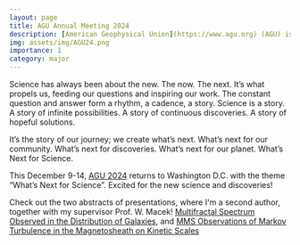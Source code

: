 ```yaml
---
layout: page
title: AGU Annual Meeting 2024
description: [American Geophysical Union](https://www.agu.org) (AGU) is a global community supporting more than half a million advocates and professionals in the Earth and space sciences.
img: assets/img/AGU24.png
importance: 1
category: major
---
```


Science has always been about the new. The now. The next. It’s what propels us, feeding our questions and inspiring our work. The constant question and answer form a rhythm, a cadence, a story. Science is a story. A story of infinite possibilities. A story of continuous discoveries. A story of hopeful solutions.

It’s the story of our journey; we create what’s next. What’s next for our community. What’s next for discoveries. What’s next for our planet. What’s Next for Science.

This December 9-14, [AGU 2024](https://www.agu.org/annual-meeting) returns to Washington D.C. with the theme “What’s Next for Science”. Excited for the new science and discoveries!


Check out the two abstracts of presentations, where I'm a second author, together with my supervisor Prof. W. Macek! [Multifractal Spectrum Observed in the Distribution of Galaxies](https://agu.confex.com/agu/agu24/meetingapp.cgi/Paper/1520274), and [MMS Observations of Markov Turbulence in the Magnetosheath on Kinetic Scales](https://agu.confex.com/agu/agu24/meetingapp.cgi/Paper/1508290)

